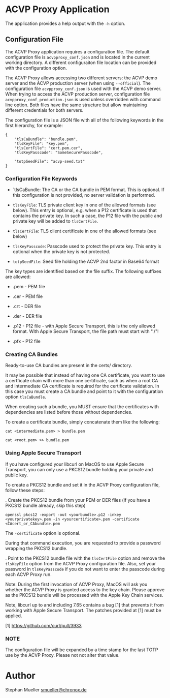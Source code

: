 # ACVP Proxy Application

The application provides a help output with the `-h` option.

## Configuration File

The ACVP Proxy application requires a configuration file. The default
configuration file is `acvpproxy_conf.json` and is located in the
current working directory. A different configuraiton file location
can be provided with the configuration option.

The ACVP Proxy allows accessing two different servers: the ACVP demo server
and the ACVP production server (when using `--official`). The configuration
file `acvpproxy_conf.json` is used with the ACVP demo server. When
trying to access the ACVP production server, configuration file
`acvpproxy_conf_production.json` is used unless overridden with
command line option. Both files have the same structure but allow maintaining
different credentials for both servers.

The configuration file is a JSON file with all of the following keywords
in the first hierarchy, for example:

```
{
	"tlsCaBundle": "bundle.pem",
	"tlsKeyFile": "key.pem",
	"tlsCertFile": "cert.pem.cer",
	"tlsKeyPasscode": "SomeSecurePasscode",

	"totpSeedFile": "acvp-seed.txt"
}
```

### Configuration File Keywords

* `tlsCaBundle: The CA or the CA bundle in PEM format. This is optional. If
		this configuration is not provided, no server validation is
		performed.

* `tlsKeyFile`: TLS private client key in one of the allowed formats (see
		below). This entry is optional, e.g. when a P12 certificate
		is used that contains the private key. In such a case, the P12
		file with the public and private key will be added to
		`tlsCertFile`.

* `tlsCertFile`: TLS client certificate in one of the allowed formats (see
		 below)

* `tlsKeyPasscode`: Passcode used to protect the private key. This entry is
		    optional when the private key is not protected.

* `totpSeedFile`: Seed file holding the ACVP 2nd factor in Base64 format

The key types are identified based on the file suffix. The following suffixes
are allowed:

* .pem - PEM file

* .cer - PEM file

* .crt - DER file

* .der - DER file

* .p12 - P12 file - with Apple Secure Transport, this is the only allowed
  format. With Apple Secure Transport, the file path must start with "./"!

* .pfx - P12 file

### Creating CA Bundles

Ready-to-use CA bundles are present in the certs/ directory.

It may be possible that instead of having one CA certificate, you want to
use a certficate chain with more than one certificate, such as when a root
CA and intermediate CA certificate is required for the certificate validation.
In this case you must create a CA bundle and point to it with the configuration
option `tlsCaBundle`.

When creating such a bundle, you MUST ensure that the certificates with
dependencies are listed before those without dependencies.

To create a certificate bundle, simply concatenate them like the following:

`cat <intermediate.pem> > bundle.pem`

`cat <root.pem> >> bundle.pem`

### Using Apple Secure Transport

If you have configured your libcurl on MacOS to use Apple Secure Transport,
you can only use a PKCS12 bundle holding your private and public key.

To create a PKCS12 bundle and set it in the ACVP Proxy configuration file,
follow these steps:

. Create the PKCS12 bundle from your PEM or DER files (if you have a PKCS12
  bundle already, skip this step)

  `openssl pkcs12 -export -out <yourbundle>.p12 -inkey <yourprivatekey>.pem -in <yourcertificate>.pem -certificate <CAcert_or_CAbundle>.pem`

  The `-certificate` option is optional.

  During that command execution, you are requested to provide a password
  wrapping the PKCS12 bundle.

. Point to the PKCS12 bundle file with the `tlsCertFile` option and remove
  the `tlsKeyFile` option from the ACVP Proxy configuration file. Also, set
  your password in `tlsKeyPasscode` if you do not want to enter the
  passcode during each ACVP Proxy run.

  Note: During the first invocation of ACVP Proxy, MacOS will ask you
  whether the ACVP Proxy is granted access to the key chain. Please approve
  as the PKCS12 bundle will be processed with the Apple Key Chain services.

Note, libcurl up to and including 7.65 contains a bug [1] that prevents it from
working with Apple Secure Transport. The patches provided at [1] must be
applied.

[1] https://github.com/curl/pull/3933

### NOTE


The configuration file will be expanded by a time stamp for the last TOTP use
by the ACVP Proxy. Please not not alter that value.

# Author

Stephan Mueller <smueller@chronox.de>
